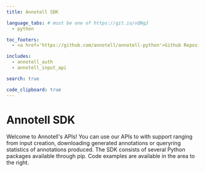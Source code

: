 ```yaml
---
title: Annotell SDK

language_tabs: # must be one of https://git.io/vQNgJ
  - python

toc_footers:
  - <a href='https://github.com/annotell/annotell-python'>Github Repository</a>

includes:
  - annotell_auth
  - annotell_input_api

search: true

code_clipboard: true
---
```


# Annotell SDK

Welcome to Annotell's APIs! You can use our APIs to with support ranging from input creation, downloading generated annotations or queryring statistics of annotations produced.
The SDK consists of several Python packages available through pip. Code examples are available in the area to the right.
